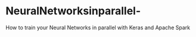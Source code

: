 # NeuralNetworksinparallel-
How to train your Neural Networks in parallel with Keras and Apache Spark
